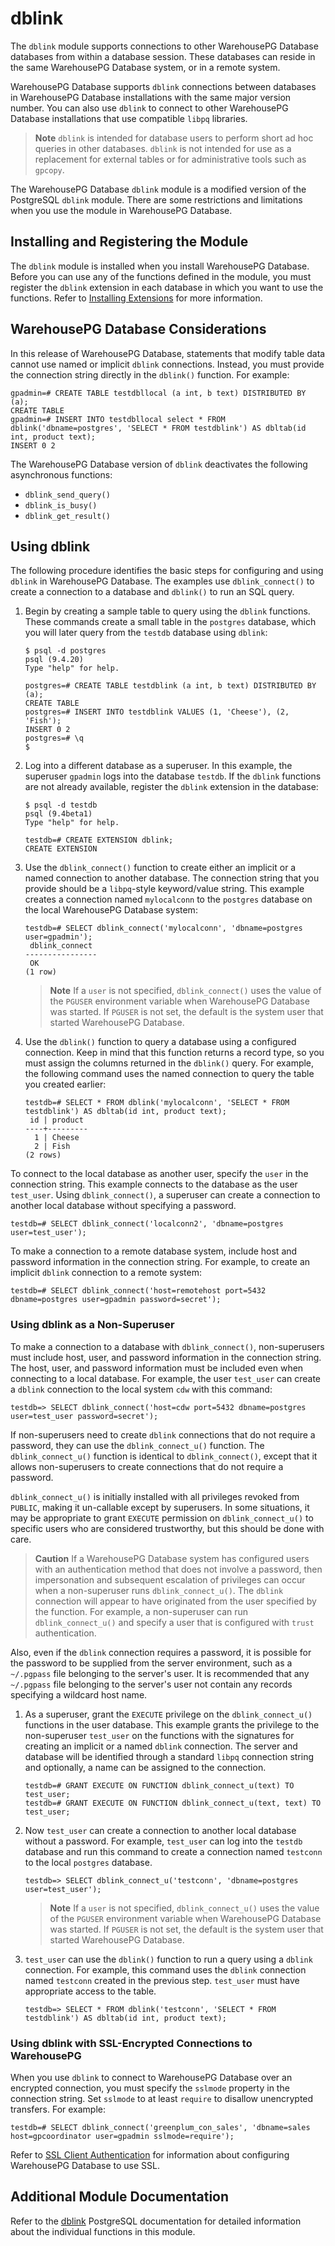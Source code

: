 # dblink 

The `dblink` module supports connections to other WarehousePG Database databases from within a database session. These databases can reside in the same WarehousePG Database system, or in a remote system.

WarehousePG Database supports `dblink` connections between databases in WarehousePG Database installations with the same major version number. You can also use `dblink` to connect to other WarehousePG Database installations that use compatible `libpq` libraries.

> **Note** `dblink` is intended for database users to perform short ad hoc queries in other databases. `dblink` is not intended for use as a replacement for external tables or for administrative tools such as `gpcopy`.

The WarehousePG Database `dblink` module is a modified version of the PostgreSQL `dblink` module. There are some restrictions and limitations when you use the module in WarehousePG Database.

## <a id="topic_reg"></a>Installing and Registering the Module 

The `dblink` module is installed when you install WarehousePG Database. Before you can use any of the functions defined in the module, you must register the `dblink` extension in each database in which you want to use the functions. Refer to [Installing Extensions](../../install_guide/install_extensions.html) for more information.

## <a id="topic_mpp"></a>WarehousePG Database Considerations 

In this release of WarehousePG Database, statements that modify table data cannot use named or implicit `dblink` connections. Instead, you must provide the connection string directly in the `dblink()` function. For example:

```
gpadmin=# CREATE TABLE testdbllocal (a int, b text) DISTRIBUTED BY (a);
CREATE TABLE
gpadmin=# INSERT INTO testdbllocal select * FROM dblink('dbname=postgres', 'SELECT * FROM testdblink') AS dbltab(id int, product text);
INSERT 0 2
```

The WarehousePG Database version of `dblink` deactivates the following asynchronous functions:

-   `dblink_send_query()`
-   `dblink_is_busy()`
-   `dblink_get_result()`

## <a id="topic_using"></a>Using dblink 

The following procedure identifies the basic steps for configuring and using `dblink` in WarehousePG Database. The examples use `dblink_connect()` to create a connection to a database and `dblink()` to run an SQL query.

1.  Begin by creating a sample table to query using the `dblink` functions. These commands create a small table in the `postgres` database, which you will later query from the `testdb` database using `dblink`:

    ```
    $ psql -d postgres
    psql (9.4.20)
    Type "help" for help.
    
    postgres=# CREATE TABLE testdblink (a int, b text) DISTRIBUTED BY (a);
    CREATE TABLE
    postgres=# INSERT INTO testdblink VALUES (1, 'Cheese'), (2, 'Fish');
    INSERT 0 2
    postgres=# \q
    $
    ```

2.  Log into a different database as a superuser. In this example, the superuser `gpadmin` logs into the database `testdb`. If the `dblink` functions are not already available, register the `dblink` extension in the database:

    ```
    $ psql -d testdb
    psql (9.4beta1)
    Type "help" for help.
    
    testdb=# CREATE EXTENSION dblink;
    CREATE EXTENSION
    ```

3.  Use the `dblink_connect()` function to create either an implicit or a named connection to another database. The connection string that you provide should be a `libpq`-style keyword/value string. This example creates a connection named `mylocalconn` to the `postgres` database on the local WarehousePG Database system:

    ```
    testdb=# SELECT dblink_connect('mylocalconn', 'dbname=postgres user=gpadmin');
     dblink_connect
    ----------------
     OK
    (1 row)
    ```

    > **Note** If a `user` is not specified, `dblink_connect()` uses the value of the `PGUSER` environment variable when WarehousePG Database was started. If `PGUSER` is not set, the default is the system user that started WarehousePG Database.

4.  Use the `dblink()` function to query a database using a configured connection. Keep in mind that this function returns a record type, so you must assign the columns returned in the `dblink()` query. For example, the following command uses the named connection to query the table you created earlier:

    ```
    testdb=# SELECT * FROM dblink('mylocalconn', 'SELECT * FROM testdblink') AS dbltab(id int, product text);
     id | product
    ----+---------
      1 | Cheese
      2 | Fish
    (2 rows)
    ```


To connect to the local database as another user, specify the `user` in the connection string. This example connects to the database as the user `test_user`. Using `dblink_connect()`, a superuser can create a connection to another local database without specifying a password.

```
testdb=# SELECT dblink_connect('localconn2', 'dbname=postgres user=test_user');
```

To make a connection to a remote database system, include host and password information in the connection string. For example, to create an implicit `dblink` connection to a remote system:

```
testdb=# SELECT dblink_connect('host=remotehost port=5432 dbname=postgres user=gpadmin password=secret');
```

### <a id="dblink_u"></a>Using dblink as a Non-Superuser 

To make a connection to a database with `dblink_connect()`, non-superusers must include host, user, and password information in the connection string. The host, user, and password information must be included even when connecting to a local database. For example, the user `test_user` can create a `dblink` connection to the local system `cdw` with this command:

```
testdb=> SELECT dblink_connect('host=cdw port=5432 dbname=postgres user=test_user password=secret');
```

If non-superusers need to create `dblink` connections that do not require a password, they can use the `dblink_connect_u()` function. The `dblink_connect_u()` function is identical to `dblink_connect()`, except that it allows non-superusers to create connections that do not require a password.

`dblink_connect_u()` is initially installed with all privileges revoked from `PUBLIC`, making it un-callable except by superusers. In some situations, it may be appropriate to grant `EXECUTE` permission on `dblink_connect_u()` to specific users who are considered trustworthy, but this should be done with care.

> **Caution** If a WarehousePG Database system has configured users with an authentication method that does not involve a password, then impersonation and subsequent escalation of privileges can occur when a non-superuser runs `dblink_connect_u()`. The `dblink` connection will appear to have originated from the user specified by the function. For example, a non-superuser can run `dblink_connect_u()` and specify a user that is configured with `trust` authentication.

Also, even if the `dblink` connection requires a password, it is possible for the password to be supplied from the server environment, such as a `~/.pgpass` file belonging to the server's user. It is recommended that any `~/.pgpass` file belonging to the server's user not contain any records specifying a wildcard host name.

1.  As a superuser, grant the `EXECUTE` privilege on the `dblink_connect_u()` functions in the user database. This example grants the privilege to the non-superuser `test_user` on the functions with the signatures for creating an implicit or a named `dblink` connection. The server and database will be identified through a standard `libpq` connection string and optionally, a name can be assigned to the connection.

    ```
    testdb=# GRANT EXECUTE ON FUNCTION dblink_connect_u(text) TO test_user;
    testdb=# GRANT EXECUTE ON FUNCTION dblink_connect_u(text, text) TO test_user;
    ```

2.  Now `test_user` can create a connection to another local database without a password. For example, `test_user` can log into the `testdb` database and run this command to create a connection named `testconn` to the local `postgres` database.

    ```
    testdb=> SELECT dblink_connect_u('testconn', 'dbname=postgres user=test_user');
    ```

    > **Note** If a `user` is not specified, `dblink_connect_u()` uses the value of the `PGUSER` environment variable when WarehousePG Database was started. If `PGUSER` is not set, the default is the system user that started WarehousePG Database.

3.  `test_user` can use the `dblink()` function to run a query using a `dblink` connection. For example, this command uses the `dblink` connection named `testconn` created in the previous step. `test_user` must have appropriate access to the table.

    ```
    testdb=> SELECT * FROM dblink('testconn', 'SELECT * FROM testdblink') AS dbltab(id int, product text);
    ```


### <a id="dblink_ssl"></a>Using dblink with SSL-Encrypted Connections to WarehousePG 

When you use `dblink` to connect to WarehousePG Database over an encrypted connection, you must specify the `sslmode` property in the connection string. Set `sslmode` to at least `require` to disallow unencrypted transfers. For example:

```
testdb=# SELECT dblink_connect('greenplum_con_sales', 'dbname=sales host=gpcoordinator user=gpadmin sslmode=require');
```

Refer to [SSL Client Authentication](../../security_guide/authentication.html#ssl_postgresql) for information about configuring WarehousePG Database to use SSL.

## <a id="topic_info"></a>Additional Module Documentation 

Refer to the [dblink](https://www.postgresql.org/docs/12/dblink.html) PostgreSQL documentation for detailed information about the individual functions in this module.

